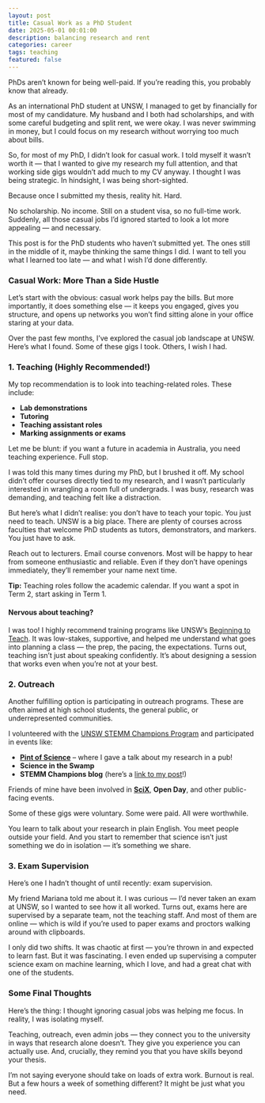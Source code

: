 ```yaml
---
layout: post
title: Casual Work as a PhD Student
date: 2025-05-01 00:01:00
description: balancing research and rent
categories: career
tags: teaching
featured: false
---
```


PhDs aren’t known for being well-paid. If you’re reading this, you probably know that already.

As an international PhD student at UNSW, I managed to get by financially for most of my candidature. My husband and I both had scholarships, and with some careful budgeting and split rent, we were okay. I was never swimming in money, but I could focus on my research without worrying too much about bills.

So, for most of my PhD, I didn’t look for casual work. I told myself it wasn’t worth it — that I wanted to give my research my full attention, and that working side gigs wouldn’t add much to my CV anyway. I thought I was being strategic. In hindsight, I was being short-sighted.

Because once I submitted my thesis, reality hit. Hard.

No scholarship. No income. Still on a student visa, so no full-time work. Suddenly, all those casual jobs I’d ignored started to look a lot more appealing — and necessary.

This post is for the PhD students who haven’t submitted yet. The ones still in the middle of it, maybe thinking the same things I did. I want to tell you what I learned too late — and what I wish I’d done differently.

### Casual Work: More Than a Side Hustle

Let’s start with the obvious: casual work helps pay the bills. But more importantly, it does something else — it keeps you engaged, gives you structure, and opens up networks you won’t find sitting alone in your office staring at your data.

Over the past few months, I’ve explored the casual job landscape at UNSW. Here’s what I found. Some of these gigs I took. Others, I wish I had.


### 1. Teaching (Highly Recommended!)

My top recommendation is to look into teaching-related roles. These include:

- **Lab demonstrations**
- **Tutoring**
- **Teaching assistant roles**
- **Marking assignments or exams**

Let me be blunt: if you want a future in academia in Australia, you need teaching experience. Full stop.

I was told this many times during my PhD, but I brushed it off. My school didn’t offer courses directly tied to my research, and I wasn’t particularly interested in wrangling a room full of undergrads. I was busy, research was demanding, and teaching felt like a distraction.

But here’s what I didn’t realise: you don’t have to teach your topic. You just need to teach. UNSW is a big place. There are plenty of courses across faculties that welcome PhD students as tutors, demonstrators, and markers. You just have to ask.

Reach out to lecturers. Email course convenors. Most will be happy to hear from someone enthusiastic and reliable. Even if they don’t have openings immediately, they’ll remember your name next time.

**Tip:** Teaching roles follow the academic calendar. If you want a spot in Term 2, start asking in Term 1.

#### Nervous about teaching?

I was too! I highly recommend training programs like UNSW’s [Beginning to Teach](https://www.teaching.unsw.edu.au/beginning-teach-ecrs-and-hdrs). It was low-stakes, supportive, and helped me understand what goes into planning a class — the prep, the pacing, the expectations. Turns out, teaching isn’t just about speaking confidently. It’s about designing a session that works even when you’re not at your best.

### 2. Outreach

Another fulfilling option is participating in outreach programs. These are often aimed at high school students, the general public, or underrepresented communities.

I volunteered with the [UNSW STEMM Champions Program](https://www.unsw.edu.au/science/engage-with-us/unsw-stemm-champions-program) and participated in events like:

- [**Pint of Science**](https://pintofscience.com.au) – where I gave a talk about my research in a pub!
- **Science in the Swamp** 
- **STEMM Champions blog** (here’s a [link to my post](https://blogs.unsw.edu.au/stemmchampions/blog/2023/06/)!)

Friends of mine have been involved in [**SciX**](https://www.unsw.edu.au/science/study-with-us/scix-school-extension-program), **Open Day**, and other public-facing events.

Some of these gigs were voluntary. Some were paid. All were worthwhile.

You learn to talk about your research in plain English. You meet people outside your field. And you start to remember that science isn’t just something we do in isolation — it’s something we share.

### 3. Exam Supervision

Here’s one I hadn’t thought of until recently: exam supervision.

My friend Mariana told me about it. I was curious — I’d never taken an exam at UNSW, so I wanted to see how it all worked. Turns out, exams here are supervised by a separate team, not the teaching staff. And most of them are online — which is wild if you’re used to paper exams and proctors walking around with clipboards.

I only did two shifts. It was chaotic at first — you’re thrown in and expected to learn fast. But it was fascinating. I even ended up supervising a computer science exam on machine learning, which I love, and had a great chat with one of the students.

### Some Final Thoughts

Here’s the thing: I thought ignoring casual jobs was helping me focus. In reality, I was isolating myself.

Teaching, outreach, even admin jobs — they connect you to the university in ways that research alone doesn’t. They give you experience you can actually use. And, crucially, they remind you that you have skills beyond your thesis.

I’m not saying everyone should take on loads of extra work. Burnout is real. But a few hours a week of something different? It might be just what you need.